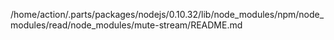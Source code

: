 /home/action/.parts/packages/nodejs/0.10.32/lib/node_modules/npm/node_modules/read/node_modules/mute-stream/README.md